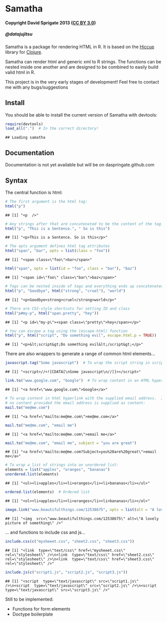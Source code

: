 Samatha
=======

#### Copyright David Sprigate 2013 ([CC BY 3.0](creativecommons.org/licenses/by/3.0))
##### @datajujitsu

Samatha is a package for rendering HTML in R. It is based on the [Hiccup](http://github.com/weavejester/hiccup) library for [Clojure](clojure.org).

Samatha can render html and generic xml to R strings.  The functions can be nested inside one another and are designed to be combined to easily build valid html in R.

This project is in the very early stages of development! Feel free to contact me with any bugs/suggestions

## Install

You should be able to install the current version of Samatha with devtools:


```r
require(devtools)
load_all(".")  # In the correct directory!
```

```
## Loading samatha
```


## Documentation

Documentation is not yet available but will be on daspringate.github.com

## Syntax

The central function is html:


```r
# The first argument is the html tag:
html("p")
```

```
## [1] "<p  />"
```

```r
# Any strings after that are concatenated to be the content of the tag:
html("p", "This is a Sentence.", " So is this")
```

```
## [1] "<p>This is a Sentence. So is this</p>"
```

```r
# The opts argument defines html tag attributes
html("span", "bar", opts = list(class = "foo"))
```

```
## [1] "<span class=\"foo\">bar</span>"
```

```r
html("span", opts = list(id = "foo", class = "bar"), "baz")
```

```
## [1] "<span id=\"foo\" class=\"bar\">baz</span>"
```

```r
# Tags can be nested inside of tags and everything ends up concatenated
html("p", "Goodbye", html("strong", "cruel"), "world")
```

```
## [1] "<p>Goodbye<strong>cruel</strong>world</p>"
```

```r
# There are CSS-style shortcuts for setting ID and class
html("p#my-p", html("span.pretty", "hey"))
```

```
## [1] "<p id=\"my-p\"><span class=\"pretty\">hey</span></p>"
```

```r
# You can escape a tag using the (escape-html) function
html("p", html("script", "Do something evil", escape.html.p = TRUE))
```

```
## [1] "<p>&lt;script&gt;Do something evil&lt;/script&gt;</p>"
```


There are also wrappers to generate a range of common html elements...


```r
javascript.tag("Some javascript")  # To wrap the script string in script tags and a CDATA section
```

```
## [1] "<script>//<![CDATA[\nSome javascript\n//]]></script>"
```

```r
link.to("www.google.com", "Google")  # To wrap content in an HTML hyperlink with the supplied URL
```

```
## [1] "<a href=\"www.google.com\">Google</a>"
```

```r
# To wrap content in html hyperlink with the supplied email address.  If
# no content provided the email address is supplied as content:
mail.to("me@me.com")
```

```
## [1] "<a href=\"mailto:me@me.com\">me@me.com</a>"
```

```r
mail.to("me@me.com", "email me")
```

```
## [1] "<a href=\"mailto:me@me.com\">email me</a>"
```

```r
mail.to("me@me.com", "email me", subject = "you are great")
```

```
## [1] "<a href=\"mailto:me@me.com?Subject=you%20are%20great\">email me</a>"
```

```r
# To wrap a list of strings into an unordered list:
elements = list("apples", "oranges", "bananas")
unordered.list(elements)
```

```
## [1] "<ul><li>apples</li><li>oranges</li><li>bananas</li></ul>"
```

```r
ordered.list(elements)  # Ordered list
```

```
## [1] "<ol><li>apples</li><li>oranges</li><li>bananas</li></ol>"
```

```r
image.link("www.beautifulthings.com/12538675", opts = list(alt = "A lovely picture of something"))  # link to an image
```

```
## [1] "<img  src=\"www.beautifulthings.com/12538675\" alt=\"A lovely picture of something\" />"
```


... and functions to include css and js...


```r
include.css(c("mysheeet.css", "sheet2.css", "sheet3.css"))
```

```
## [1] "<link  type=\"text/css\" href=\"mysheeet.css\" rel=\"stylesheet\" />\n<link  type=\"text/css\" href=\"sheet2.css\" rel=\"stylesheet\" />\n<link  type=\"text/css\" href=\"sheet3.css\" rel=\"stylesheet\" />"
```

```r
include.js(c("script1.js", "script2.js", "script3.js"))
```

```
## [1] "<script  type=\"text/javascript\" src=\"script1.js\" />\n<script  type=\"text/javascript\" src=\"script2.js\" />\n<script  type=\"text/javascript\" src=\"script3.js\" />"
```


Still to be implemented:

* Functions for form elements
* Doctype boilerplate






